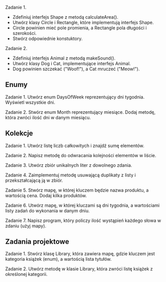 Zadanie 1.
- Zdefiniuj interfejs Shape z metodą calculateArea().
- Utwórz klasy Circle i Rectangle, które implementują interfejs Shape.
- Circle powinien mieć pole promienia, a Rectangle pola długości i szerokości.
- Stwórz odpowiednie konstuktory.

Zadanie 2.
- Zdefiniuj interfejs Animal z metodą makeSound().
- Utwórz klasy Dog i Cat, implementujące interfejs Animal.
- Dog powinien szczekać ("Woof!"), a Cat mruczeć ("Meow!").

## Enumy
Zadanie 1.
Utwórz enum DaysOfWeek reprezentujący dni tygodnia. Wyświetl wszystkie dni.

Zadanie 2.
Stwórz enum Month reprezentujący miesiące. Dodaj metodę, która zwróci ilość dni w danym miesiącu.

## Kolekcje
Zadanie 1.
Utwórz listę liczb całkowitych i znajdź sumę elementów.

Zadanie 2.
Napisz metodę do odwracania kolejności elementów w liście.

Zadanie 3.
Utwórz zbiór unikalnych liter z dowolnego zdania.

Zadanie 4.
Zaimplementuj metodę usuwającą duplikaty z listy i przekształcającą ją w zbiór.

Zadanie 5.
Stwórz mapę, w której kluczem będzie nazwa produktu, a wartością cena. Dodaj kilka produktów.

Zadanie 6.
Utwórz mapę, w której kluczami są dni tygodnia, a wartościami listy zadań do wykonania w danym dniu.

Zadanie 7.
Napisz program, który policzy ilość wystąpień każdego słowa w zdaniu (użyj mapy).

## Zadania projektowe
Zadanie 1.
Stwórz klasę Library, która zawiera mapę, gdzie kluczem jest kategoria książek (enum), a wartością lista tytułów.

Zadanie 2.
Utwórz metodę w klasie Library, która zwróci listę książek z określonej kategorii.
